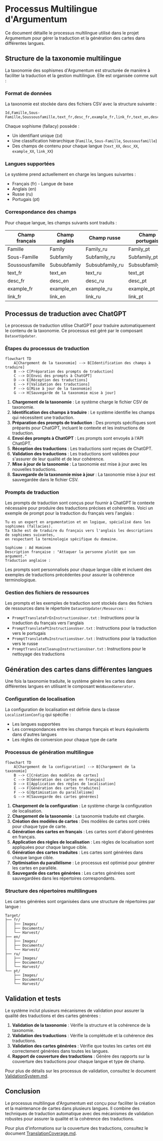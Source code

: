 # Processus Multilingue d'Argumentum

Ce document détaille le processus multilingue utilisé dans le projet Argumentum pour gérer la traduction et la génération des cartes dans différentes langues.

## Structure de la taxonomie multilingue

La taxonomie des sophismes d'Argumentum est structurée de manière à faciliter la traduction et la gestion multilingue. Elle est organisée comme suit :

### Format de données

La taxonomie est stockée dans des fichiers CSV avec la structure suivante :

```
Id,Famille,Sous-Famille,Soussousfamille,text_fr,desc_fr,example_fr,link_fr,text_en,desc_en,example_en,link_en,...
```

Chaque sophisme (fallacy) possède :
- Un identifiant unique (`Id`)
- Une classification hiérarchique (`Famille`, `Sous-Famille`, `Soussousfamille`)
- Des champs de contenu pour chaque langue (`text_XX`, `desc_XX`, `example_XX`, `link_XX`)

### Langues supportées

Le système prend actuellement en charge les langues suivantes :
- Français (fr) - Langue de base
- Anglais (en)
- Russe (ru)
- Portugais (pt)

### Correspondance des champs

Pour chaque langue, les champs suivants sont traduits :

| Champ français | Champ anglais | Champ russe | Champ portugais |
|----------------|---------------|-------------|-----------------|
| Famille        | Family        | Family_ru   | Family_pt       |
| Sous-Famille   | Subfamily     | Subfamily_ru| Subfamily_pt    |
| Soussousfamille| Subsubfamily  | Subsubfamily_ru | Subsubfamily_pt |
| text_fr        | text_en       | text_ru     | text_pt         |
| desc_fr        | desc_en       | desc_ru     | desc_pt         |
| example_fr     | example_en    | example_ru  | example_pt      |
| link_fr        | link_en       | link_ru     | link_pt         |

## Processus de traduction avec ChatGPT

Le processus de traduction utilise ChatGPT pour traduire automatiquement le contenu de la taxonomie. Ce processus est géré par le composant `DatasetUpdater`.

### Étapes du processus de traduction

```mermaid
flowchart TD
    A[Chargement de la taxonomie] --> B[Identification des champs à traduire]
    B --> C[Préparation des prompts de traduction]
    C --> D[Envoi des prompts à ChatGPT]
    D --> E[Réception des traductions]
    E --> F[Validation des traductions]
    F --> G[Mise à jour de la taxonomie]
    G --> H[Sauvegarde de la taxonomie mise à jour]
```

1. **Chargement de la taxonomie** : Le système charge le fichier CSV de taxonomie.
2. **Identification des champs à traduire** : Le système identifie les champs qui nécessitent une traduction.
3. **Préparation des prompts de traduction** : Des prompts spécifiques sont préparés pour ChatGPT, incluant le contexte et les instructions de traduction.
4. **Envoi des prompts à ChatGPT** : Les prompts sont envoyés à l'API ChatGPT.
5. **Réception des traductions** : Les traductions sont reçues de ChatGPT.
6. **Validation des traductions** : Les traductions sont validées pour s'assurer de leur qualité et de leur cohérence.
7. **Mise à jour de la taxonomie** : La taxonomie est mise à jour avec les nouvelles traductions.
8. **Sauvegarde de la taxonomie mise à jour** : La taxonomie mise à jour est sauvegardée dans le fichier CSV.

### Prompts de traduction

Les prompts de traduction sont conçus pour fournir à ChatGPT le contexte nécessaire pour produire des traductions précises et cohérentes. Voici un exemple de prompt pour la traduction du français vers l'anglais :

```
Tu es un expert en argumentation et en logique, spécialisé dans les sophismes (fallacies).
Ta tâche est de traduire du français vers l'anglais les descriptions de sophismes suivantes,
en respectant la terminologie spécifique du domaine.

Sophisme : Ad Hominem
Description française : "Attaquer la personne plutôt que son argument."
Traduction anglaise : 
```

Les prompts sont personnalisés pour chaque langue cible et incluent des exemples de traductions précédentes pour assurer la cohérence terminologique.

### Gestion des fichiers de ressources

Les prompts et les exemples de traduction sont stockés dans des fichiers de ressources dans le répertoire `DatasetUpdater/Resources` :

- `PromptTranslateFrEnInstructionsUser.txt` : Instructions pour la traduction du français vers l'anglais
- `PromptTranslatePtInstructionsUser.txt` : Instructions pour la traduction vers le portugais
- `PromptTranslateRuInstructionsUser.txt` : Instructions pour la traduction vers le russe
- `PromptTranslateCleanupInstructionsUser.txt` : Instructions pour le nettoyage des traductions

## Génération des cartes dans différentes langues

Une fois la taxonomie traduite, le système génère les cartes dans différentes langues en utilisant le composant `WebBasedGenerator`.

### Configuration de localisation

La configuration de localisation est définie dans la classe `LocalizationConfig` qui spécifie :
- Les langues supportées
- Les correspondances entre les champs français et leurs équivalents dans d'autres langues
- Les règles de conversion pour chaque type de carte

### Processus de génération multilingue

```mermaid
flowchart TD
    A[Chargement de la configuration] --> B[Chargement de la taxonomie]
    B --> C[Création des modèles de cartes]
    C --> D[Génération des cartes en français]
    D --> E[Application des règles de localisation]
    E --> F[Génération des cartes traduites]
    F --> G[Optimisation du parallélisme]
    G --> H[Sauvegarde des cartes générées]
```

1. **Chargement de la configuration** : Le système charge la configuration de localisation.
2. **Chargement de la taxonomie** : La taxonomie traduite est chargée.
3. **Création des modèles de cartes** : Des modèles de cartes sont créés pour chaque type de carte.
4. **Génération des cartes en français** : Les cartes sont d'abord générées en français.
5. **Application des règles de localisation** : Les règles de localisation sont appliquées pour chaque langue cible.
6. **Génération des cartes traduites** : Les cartes sont générées dans chaque langue cible.
7. **Optimisation du parallélisme** : Le processus est optimisé pour générer les cartes en parallèle.
8. **Sauvegarde des cartes générées** : Les cartes générées sont sauvegardées dans les répertoires correspondants.

### Structure des répertoires multilingues

Les cartes générées sont organisées dans une structure de répertoires par langue :

```
Target/
├── fr/
│   ├── Images/
│   ├── Documents/
│   └── Harvest/
├── en/
│   ├── Images/
│   ├── Documents/
│   └── Harvest/
├── ru/
│   ├── Images/
│   ├── Documents/
│   └── Harvest/
└── pt/
    ├── Images/
    ├── Documents/
    └── Harvest/
```

## Validation et tests

Le système inclut plusieurs mécanismes de validation pour assurer la qualité des traductions et des cartes générées :

1. **Validation de la taxonomie** : Vérifie la structure et la cohérence de la taxonomie.
2. **Validation des traductions** : Vérifie la complétude et la cohérence des traductions.
3. **Validation des cartes générées** : Vérifie que toutes les cartes ont été correctement générées dans toutes les langues.
4. **Rapport de couverture des traductions** : Génère des rapports sur la couverture des traductions pour chaque langue et type de champ.

Pour plus de détails sur les processus de validation, consultez le document [ValidationSystem.md](ValidationSystem.md).

## Conclusion

Le processus multilingue d'Argumentum est conçu pour faciliter la création et la maintenance de cartes dans plusieurs langues. Il combine des techniques de traduction automatique avec des mécanismes de validation robustes pour assurer la qualité et la cohérence des traductions.

Pour plus d'informations sur la couverture des traductions, consultez le document [TranslationCoverage.md](TranslationCoverage.md).